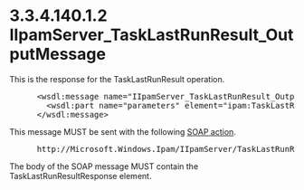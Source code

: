 <html dir="LTR" xmlns:mshelp="http://msdn.microsoft.com/mshelp" xmlns:ddue="http://ddue.schemas.microsoft.com/authoring/2003/5" xmlns:xlink="http://www.w3.org/1999/xlink" xmlns:tool="http://www.microsoft.com/tooltip">
 <body>
 <div id="header">
 <h1 class="heading">3.3.4.140.1.2 IIpamServer_TaskLastRunResult_OutputMessage</h1>
 </div>
 <div id="mainSection">
 <div id="mainBody">
 <div id="allHistory" class="saveHistory"></div>
 <div id="sectionSection0" class="section" name="collapseableSection">
 

<p>This is the response for the TaskLastRunResult operation.</p>

<dl>
<dd>
<div><pre> &lt;wsdl:message name=&quot;IIpamServer_TaskLastRunResult_OutputMessage&quot;&gt;
   &lt;wsdl:part name=&quot;parameters&quot; element=&quot;ipam:TaskLastRunResultResponse&quot; /&gt;
 &lt;/wsdl:message&gt;
</pre></div>
</dd></dl>

<p>This message MUST be sent with the following <a href="21b4a631-8f28-420f-822f-c5f879d5046e.md#gt_c1358651-96c1-4ce0-8e1f-b0b7a94145e3">SOAP action</a>.</p>

<dl>
<dd>
<div><pre> http://Microsoft.Windows.Ipam/IIpamServer/TaskLastRunResultResponse
</pre></div>
</dd></dl>

<p>The body of the SOAP message MUST contain the
TaskLastRunResultResponse element.</p>


 </div>
 </div>
 </div>
 </body>
</html>